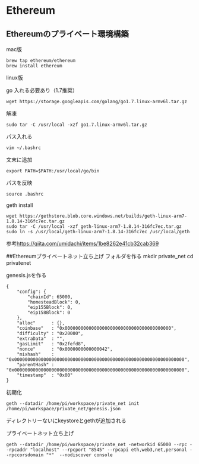 # Ethereum

## Ethereumのプライベート環境構築

mac版

    brew tap ethereum/ethereum
    brew install ethereum

linux版

go 入れる必要あり（1.7推奨）

`wget https://storage.googleapis.com/golang/go1.7.linux-armv6l.tar.gz`
    
解凍

`sudo tar -C /usr/local -xzf go1.7.linux-armv6l.tar.gz`

パス入れる

`vim ~/.bashrc`

文末に追加

`export PATH=$PATH:/usr/local/go/bin`

パスを反映


`source .bashrc`

geth install

    wget https://gethstore.blob.core.windows.net/builds/geth-linux-arm7-1.8.14-316fc7ec.tar.gz
    sudo tar -C /usr/local -xzf geth-linux-arm7-1.8.14-316fc7ec.tar.gz
    sudo ln -s /usr/local/geth-linux-arm7-1.8.14-316fc7ec /usr/local/geth

参考<https://qiita.com/umidachi/items/1be8262e41cb32cab369>

##Ethereumプライベートネット立ち上げ
フォルダを作る
    mkdir private_net
    cd privatenet

genesis.jsを作る

    {
        "config": {
            "chainId": 65000,
            "homesteadBlock": 0,
            "eip155Block": 0,
            "eip158Block": 0
        },
        "alloc"      : {},
        "coinbase"   : "0x0000000000000000000000000000000000000000",
        "difficulty" : "0x20000",
        "extraData"  : "",
        "gasLimit"   : "0x2fefd8",
        "nonce"      : "0x0000000000000042",
        "mixhash"    : "0x0000000000000000000000000000000000000000000000000000000000000000",
        "parentHash" : "0x0000000000000000000000000000000000000000000000000000000000000000",
        "timestamp"  : "0x00"
    }

初期化

`geth --datadir /home/pi/workspace/private_net init /home/pi/workspace/private_net/genesis.json`

ディレクトリーないにkeystoreとgethが追加される

プライベートネット立ち上げ

`geth --datadir /home/pi/workspace/private_net -networkid 65000 --rpc --rpcaddr "localhost" --rpcport "8545" --rpcapi eth,web3,net,personal --rpccorsdomain "*"  --nodiscover console`